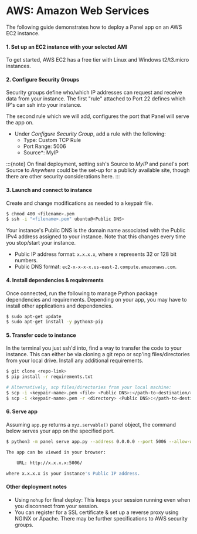 # AWS: Amazon Web Services

The following guide demonstrates how to deploy a Panel app on an AWS EC2 instance. 

#### 1. Set up an EC2 instance with your selected AMI 

To get started, AWS EC2 has a free tier with Linux and Windows t2/t3.micro instances.

#### 2. Configure Security Groups

Security groups define who/which IP addresses can request and receive data from your instance. The first "rule" attached to Port 22 defines which IP's can ssh into your instance.

The second rule which we will add, configures the port that Panel will serve the app on.

- Under *Configure Security Group*, add a rule with the following:
    - Type: Custom TCP Rule
    - Port Range: 5006
    - Source*: MyIP

:::{note} 
On final deployment, setting ssh's Source to *MyIP* and panel's port Source to *Anywhere* could be the set-up for a publicly available site, though there are other security considerations here.
:::

#### 3. Launch and connect to instance

Create and change modifications as needed to a keypair file.

```bash
$ chmod 400 <filename>.pem
$ ssh -i "<filename>.pem" ubuntu@<Public DNS>
```

Your instance's Public DNS is the domain name associated with the Public IPv4 address assigned to your instance. Note that this changes every time you stop/start your instance.
- Public IP address format: `x.x.x.x`, where x represents 32 or 128 bit numbers.
- Public DNS format: `ec2-x-x-x-x.us-east-2.compute.amazonaws.com`.

#### 4. Install dependencies & requirements

Once connected, run the following to manage Python package dependencies and requirements. Depending on your app, you may have to install other applications and dependencies.

```bash
$ sudo apt-get update
$ sudo apt-get install -y python3-pip
```

#### 5. Transfer code to instance

In the terminal you just ssh'd into, find a way to transfer the code to your instance. This can either be via cloning a git repo or scp'ing files/directories from your local drive. Install any additional requirements.

```bash
$ git clone <repo-link>
$ pip install -r requirements.txt

# Alternatively, scp files/directories from your local machine:
$ scp -i <keypair-name>.pem <file> <Public DNS>:</path-to-destination/>
$ scp -i <keypair-name>.pem -r <directory> <Public DNS>:</path-to-destination/>
```

#### 6. Serve app

Assuming `app.py` returns a `xyz.servable()` panel object, the command below serves your app on the specified port. 

```bash
$ python3 -m panel serve app.py --address 0.0.0.0 --port 5006 --allow-websocket-origin=<Public IPv4>:5006
```

```bash
The app can be viewed in your browser:

    URL: http://x.x.x.x:5006/

where x.x.x.x is your instance's Public IP address.
```

#### Other deployment notes

- Using `nohup` for final deploy: This keeps your session running even when you disconnect from your session.
- You can register for a SSL certificate & set up a reverse proxy using NGINX or Apache. There may be further specifications to AWS security groups.
